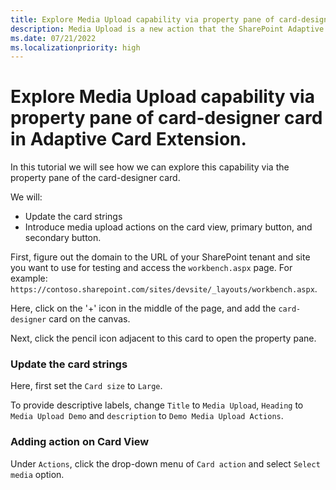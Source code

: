 ```yaml
---
title: Explore Media Upload capability via property pane of card-designer card in Adaptive Card Extension
description: Media Upload is a new action that the SharePoint Adaptive Card Extension framework supports. In this tutorial we will see how we can explore this capability via the property pane of the card-designer card.
ms.date: 07/21/2022
ms.localizationpriority: high
---
```


# Explore Media Upload capability via property pane of card-designer card in Adaptive Card Extension.

In this tutorial we will see how we can explore this capability via the property pane of the card-designer card.

We will:

- Update the card strings
- Introduce media upload actions on the card view, primary button, and secondary button.

First, figure out the domain to the URL of your SharePoint tenant and site you want to use for testing and access the `workbench.aspx` page. For example: `https://contoso.sharepoint.com/sites/devsite/_layouts/workbench.aspx`.

Here, click on the '+' icon in the middle of the page, and add the `card-designer` card on the canvas.

Next, click the pencil icon adjacent to this card to open the property pane.

### Update the card strings

Here, first set the `Card size` to `Large`.

To provide descriptive labels, change `Title` to `Media Upload`, `Heading` to `Media Upload Demo` and `description` to `Demo Media Upload Actions`.

### Adding action on Card View

Under `Actions`, click the drop-down menu of `Card action` and select `Select media` option.
